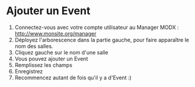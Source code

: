 # Ajouter un Event

1. Connectez-vous avec votre compte utilisateur au Manager MODX : http://www.monsite.org/manager
2. Déployez l'arborescence dans la partie gauche, pour faire apparaître le nom des salles.
3. Cliquez gauche sur le nom d'une salle
4. Vous pouvez ajouter un Event
5. Remplissez les champs
6. Enregistrez
7. Recommencez autant de fois qu'il y a d'Event :)